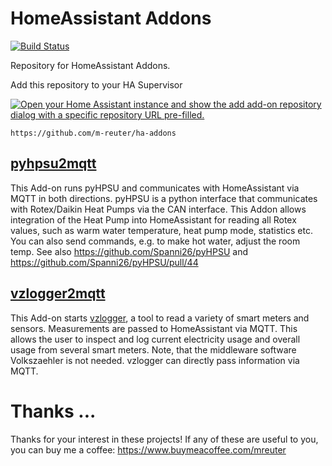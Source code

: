 # HomeAssistant Addons
[![Build Status](https://app.travis-ci.com/m-reuter/ha-addons.svg?branch=master)](https://app.travis-ci.com/github/m-reuter/ha-addons)

Repository for HomeAssistant Addons.

Add this repository to your HA Supervisor

   [![Open your Home Assistant instance and show the add add-on repository dialog with a specific repository URL pre-filled.](https://my.home-assistant.io/badges/supervisor_add_addon_repository.svg)](https://my.home-assistant.io/redirect/supervisor_add_addon_repository/?repository_url=https%3A%2F%2Fgithub.com%2Fm-reuter%2Fha-addons)

   `https://github.com/m-reuter/ha-addons`

## [pyhpsu2mqtt](https://github.com/m-reuter/ha-addons/tree/master/pyhpsu2mqtt) 

This Add-on runs pyHPSU and communicates with HomeAssistant via MQTT in both directions. 
pyHPSU is a python interface that communicates with Rotex/Daikin Heat Pumps via the CAN interface.
This Addon allows integration of the Heat Pump into HomeAssistant for reading all Rotex values,
such as warm water temperature, heat pump mode, statistics etc. You can also send commands,
e.g. to make hot water, adjust the room temp. 
See also https://github.com/Spanni26/pyHPSU and https://github.com/Spanni26/pyHPSU/pull/44

## [vzlogger2mqtt](https://github.com/m-reuter/ha-addons/tree/master/vzlogger2mqtt) 

This Add-on starts [vzlogger](https://github.com/volkszaehler/vzlogger), a tool to read a
variety of smart meters and sensors. Measurements are passed to HomeAssistant via MQTT. 
This allows the user to inspect and log current electricity usage and overall usage from
several smart meters. Note, that the middleware software Volkszaehler is not needed.
vzlogger can directly pass information via MQTT. 


# Thanks ...

Thanks for your interest in these projects! If any of these are useful to you, you can buy me a coffee:
https://www.buymeacoffee.com/mreuter
